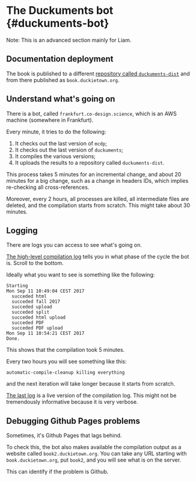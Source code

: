 # The Duckuments bot {#duckuments-bot}

Note: This is an advanced section mainly for Liam.

## Documentation deployment

The book is published to a different [repository called `duckuments-dist`](https://github.com/duckietown/duckuments-dist) and from there
published as `book.duckietown.org`.


## Understand what's going on

There is a bot, called `frankfurt.co-design.science`, which is an AWS machine (somewhere in Frankfurt).

Every minute, it tries to do the following:

1. It checks out the last version of `mcdp`;
1. It checks out the last version of `duckuments`;
1. It compiles the various versions;
1. It uploads the results to a repository called `duckuments-dist`.

This process takes 5 minutes for an incremental change, and about 20 minutes
for a big change, such as a change in headers IDs, which implies re-checking all cross-references.

Moreover, every 2 hours, all processes are killed, all intermediate files are deleted,
and the compilation starts from scratch. This might take about 30 minutes.

## Logging

There are logs you can access to see what's going on.

[The high-level compilation log][compilation] tells you in what phase of the cycle the bot is. Scroll to the bottom.

Ideally what you want to see is something like the following:

    Starting
    Mon Sep 11 10:49:04 CEST 2017
      succeded html
      succeded fall 2017
      succeded upload
      succeded split
      succeded html upload
      succeded PDF
      succeded PDF upload
    Mon Sep 11 10:54:21 CEST 2017
    Done.

This shows that the compilation took 5 minutes.

Every two hours you will see something like this:

    automatic-compile-cleanup killing everything

and the next iteration will take longer because it starts from scratch.


[The last log][last] is a live version of the compilation log. This might not be tremendously informative because it is very verbose.

[compilation]: http://frankfurt.co-design.science/~duckietown/logs/compilation.log

[last]: http://frankfurt.co-design.science/~duckietown/logs/last.log


## Debugging Github Pages problems

Sometimes, it's Github Pages that lags behind.

To check this, the bot also makes available the compilation output as a website
called `book2.duckietown.org`. You can take any URL starting with `book.duckietown.org`,
put `book2`, and you will see what is on the server.

This can identify if the problem is Github.
